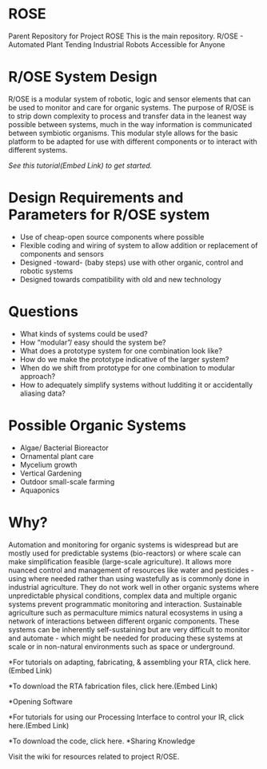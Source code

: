 # ROSE
Parent Repository for Project ROSE
This is the main repository.
R/OSE - Automated Plant Tending
Industrial Robots Accessible for Anyone


# R/OSE System Design 
R/OSE is a modular system of robotic, logic and sensor elements that can be used to monitor and care for organic systems. The purpose of R/OSE is to strip down complexity to process and transfer data in the leanest way possible between systems, much in the way information is communicated between symbiotic organisms. This modular style allows for the basic platform to be adapted for use with different components or to interact with different systems.

*See this tutorial(Embed Link) to get started.*

# Design Requirements and Parameters for R/OSE system
 - Use of cheap-open source components where possible
 - Flexible coding and wiring of system to allow addition or replacement of components and sensors
 - Designed -toward- (baby steps) use with other organic, control and robotic systems
 - Designed towards compatibility with old and new technology

# Questions
 - What kinds of systems could be used? 
 - How “modular”/ easy should the system be?
 - What does a prototype system for one combination look like?
 - How do we make the prototype indicative of the larger system?
 - When do we shift from prototype for one combination to modular approach?
 - How to adequately simplify systems without ludditing it or accidentally aliasing data?
 
 # Possible Organic Systems
 - Algae/ Bacterial Bioreactor
 - Ornamental plant care
 - Mycelium growth
 - Vertical Gardening 
 - Outdoor small-scale farming
 - Aquaponics
 
 
 # Why?
 
Automation and monitoring for organic systems is widespread but are mostly used for predictable systems (bio-reactors) or where scale can make simplification feasible (large-scale agriculture). It allows more nuanced control and management of resources like water and pesticides - using where needed rather than using wastefully as is commonly done in industrial agriculture. They do not work well in other organic systems where unpredictable physical conditions, complex data and multiple organic systems prevent programmatic monitoring and interaction. Sustainable agriculture such as permaculture mimics natural ecosystems in using a network of interactions between different organic components. These systems can be inherently self-sustaining but are very difficult to monitor and automate - which might be needed for producing these systems at scale or in non-natural environments such as space or underground.




*For tutorials on adapting, fabricating, & assembling your RTA, click here.(Embed Link)

*To download the RTA fabrication files, click here.(Embed Link)

*Opening Software

*For tutorials for using our Processing Interface to control your IR, click here.(Embed Link)

*To download the code, click here.
*Sharing Knowledge

Visit the wiki for resources related to project R/OSE.
